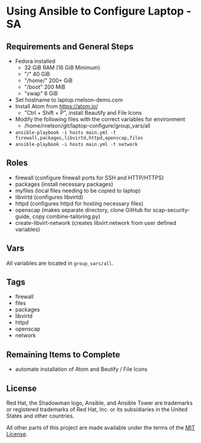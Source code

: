 # Using Ansible to Configure Laptop - SA

## Requirements and General Steps
- Fedora installed
  - 32 GiB RAM (16 GiB Minimum)
  - "/" 40 GiB
  - "/home/" 200+ GiB
  - "/boot" 200 MiB
  - "swap" 6 GiB
- Set hostname to laptop.rnelson-demo.com
- Install Atom from <https://atom.io/>
  - "Ctrl + Shift + P", install Beautify and File Icons
- Modify the following files with the correct variables for environment
  - /home/rnelson/git/laptop-configure/group_vars/all
- `ansible-playbook -i hosts main.yml -t firewall,packages,libvirtd,httpd,openscap,files`
- `ansible-playbook -i hosts main.yml -t network`

## Roles

- firewall (configure firewall ports for SSH and HTTP/HTTPS)
- packages (install necessary packages)
- myfiles (local files needing to be copied to laptop)
- libvirtd (configures libvirtd)
- httpd (configures httpd for hosting necessary files)
- openscap (makes separate directory, clone GitHub for scap-security-guide, copy combine-tailoring.py)
- create-libvirt-network (creates libvirt network from user defined variables)

## Vars

All variables are located in `group_vars/all`.

## Tags

- firewall
- files
- packages
- libvirtd
- httpd
- openscap
- network

## Remaining Items to Complete

- automate installation of Atom and Beutify / File Icons

## License

Red Hat, the Shadowman logo, Ansible, and Ansible Tower are trademarks or registered trademarks of Red Hat, Inc. or its subsidiaries in the United States and other countries.

All other parts of this project are made available under the terms of the [MIT License](LICENSE).
